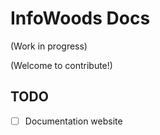 # InfoWoods Docs

(Work in progress)

(Welcome to contribute!)

## TODO

- [ ] Documentation website
